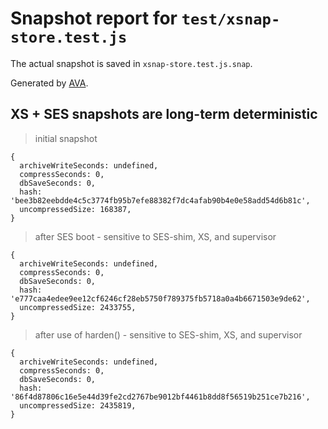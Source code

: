 # Snapshot report for `test/xsnap-store.test.js`

The actual snapshot is saved in `xsnap-store.test.js.snap`.

Generated by [AVA](https://avajs.dev).

## XS + SES snapshots are long-term deterministic

> initial snapshot

    {
      archiveWriteSeconds: undefined,
      compressSeconds: 0,
      dbSaveSeconds: 0,
      hash: 'bee3b82eebdde4c5c3774fb95b7efe88382f7dc4afab90b4e0e58add54d6b81c',
      uncompressedSize: 168387,
    }

> after SES boot - sensitive to SES-shim, XS, and supervisor

    {
      archiveWriteSeconds: undefined,
      compressSeconds: 0,
      dbSaveSeconds: 0,
      hash: 'e777caa4edee9ee12cf6246cf28eb5750f789375fb5718a0a4b6671503e9de62',
      uncompressedSize: 2433755,
    }

> after use of harden() - sensitive to SES-shim, XS, and supervisor

    {
      archiveWriteSeconds: undefined,
      compressSeconds: 0,
      dbSaveSeconds: 0,
      hash: '86f4d87806c16e5e44d39fe2cd2767be9012bf4461b8dd8f56519b251ce7b216',
      uncompressedSize: 2435819,
    }

